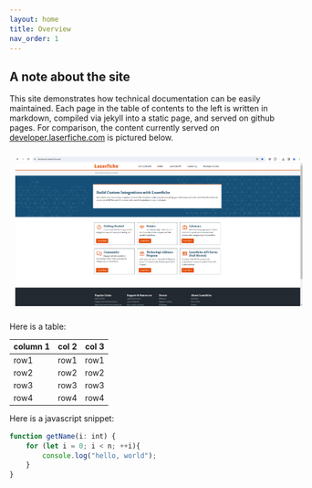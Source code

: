 ```yaml
---
layout: home
title: Overview
nav_order: 1
---
```

<!--Copyright (c) Laserfiche.
Licensed under the MIT License. See LICENSE in the project root for license information.-->
## A note about the site

This site demonstrates how technical documentation can be easily maintained. Each page in the table of contents to the left is written in markdown, compiled via jekyll into a static page, and served on github pages. For comparison, the content currently served on [developer.laserfiche.com](https://developer.laserfiche.com) is pictured below.

<a href="./assets/images/otherWebsite.png"><img src="./assets/images/otherWebsite.png" style="margin:10px"></a>

Here is a table:

| column 1 | col 2 | col 3|
| --- | --- | --- |
| row1 | row1 | row1 |
| row2 | row2 | row2 |
| row3 | row3 | row3 |
| row4 | row4 | row4 |

Here is a javascript snippet:
```js
function getName(i: int) {
    for (let i = 0; i < n; ++i){
        console.log("hello, world");
    }
}
```